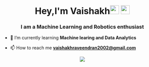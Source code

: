 <h1 align="center">Hey,I'm Vaishakh<img src="https://media.giphy.com/media/hvRJCLFzcasrR4ia7z/giphy.gif" width="28"> <img src="https://emojis.slackmojis.com/emojis/images/1531849430/4246/blob-sunglasses.gif?1531849430" width="28"/></h1>
<h3 align="center">I am a Machine Learning and Robotics enthusiast</h3>

<!--- 🔭 I’m currently working on **Creating a company dataBase** -->

- 🌱 I’m currently learning **Machine learing and Data Analytics**

<!-- - 👯 I’m looking to collaborate on **Robotics projects** -->

- 📫 How to reach me **vaishakhraveendran2002@gmail.com**
<p align="left">
</p>

<p align="center">
  <a href="https://skillicons.dev">
    <img src="https://skillicons.dev/icons?i=git,c,java,mysql,ps,php,py" />
  </a>
</p>

